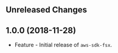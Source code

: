 Unreleased Changes
------------------

1.0.0 (2018-11-28)
------------------

* Feature - Initial release of `aws-sdk-fsx`.

